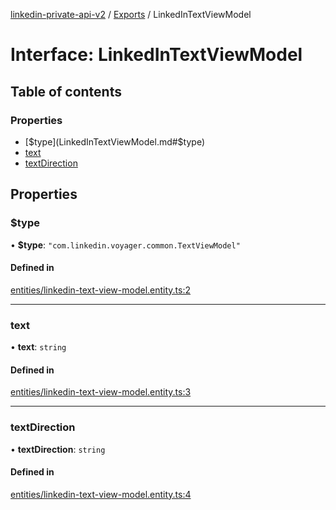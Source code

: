 [linkedin-private-api-v2](../README.md) / [Exports](../modules.md) / LinkedInTextViewModel

# Interface: LinkedInTextViewModel

## Table of contents

### Properties

- [$type](LinkedInTextViewModel.md#$type)
- [text](LinkedInTextViewModel.md#text)
- [textDirection](LinkedInTextViewModel.md#textdirection)

## Properties

### $type

• **$type**: ``"com.linkedin.voyager.common.TextViewModel"``

#### Defined in

[entities/linkedin-text-view-model.entity.ts:2](https://github.com/akash-gupt/linkedin-private-api/blob/db337d2/src/entities/linkedin-text-view-model.entity.ts#L2)

___

### text

• **text**: `string`

#### Defined in

[entities/linkedin-text-view-model.entity.ts:3](https://github.com/akash-gupt/linkedin-private-api/blob/db337d2/src/entities/linkedin-text-view-model.entity.ts#L3)

___

### textDirection

• **textDirection**: `string`

#### Defined in

[entities/linkedin-text-view-model.entity.ts:4](https://github.com/akash-gupt/linkedin-private-api/blob/db337d2/src/entities/linkedin-text-view-model.entity.ts#L4)

